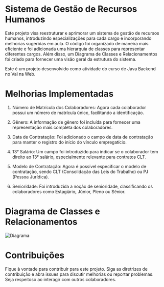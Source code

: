 # Sistema de Gestão de Recursos Humanos

Este projeto visa reestruturar e aprimorar um sistema de gestão de recursos humanos, introduzindo especializações para cada cargo e incorporando melhorias sugeridas em aula. O código foi organizado de maneira mais eficiente e foi adicionada uma hierarquia de classes para representar diferentes cargos. Além disso, um Diagrama de Classes e Relacionamentos foi criado para fornecer uma visão geral da estrutura do sistema.

Este é um projeto desenvolvido como atividade do curso de Java Backend no Vai na Web.

# Melhorias Implementadas

1. Número de Matrícula dos Colaboradores: Agora cada colaborador possui um número de matrícula único, facilitando a identificação.

2. Gênero: A informação de gênero foi incluída para fornecer uma representação mais completa dos colaboradores.

3. Data de Contratação: Foi adicionado o campo de data de contratação para manter o registro do início do vínculo empregatício.

4. 13° Salário: Um campo foi introduzido para indicar se o colaborador tem direito ao 13° salário, especialmente relevante para contratos CLT.

5. Modelo de Contratação: Agora é possível especificar o modelo de contratação, sendo CLT (Consolidação das Leis do Trabalho) ou PJ (Pessoa Jurídica).

6. Senioridade: Foi introduzida a noção de senioridade, classificando os colaboradores como Estagiário, Júnior, Pleno ou Sênior.

# Diagrama de Classes e Relacionamentos

![Diagrama](https://github.com/SilvioCavalcantiBonfim/SisGestaoRH/assets/89864715/39e056a8-5c97-4da7-8109-940e5745f9c0)

# Contribuições

Fique à vontade para contribuir para este projeto. Siga as diretrizes de contribuição e abra issues para discutir melhorias ou reportar problemas. Seja respeitoso ao interagir com outros colaboradores.

